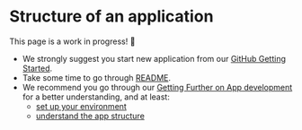 # Structure of an application

This page is a work in progress! 🚧

* We strongly suggest you start new application from our [GitHub Getting Started](https://github.com/forepaas/getting-started). 
* Take some time to go through [README](https://github.com/forepaas/getting-started/blob/release/init/README.md).
* We recommend you go through our [Getting Further on App development](/en/getting-further/app-dev/index) for a better understanding, and at least:
  * [set up your environment](/en/getting-further/app-dev/build)
  * [understand the app structure](/en/getting-further/app-dev/config)

